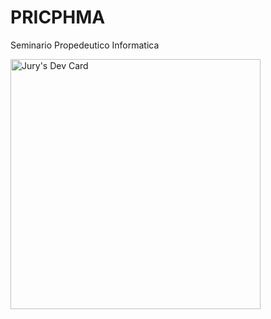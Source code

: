 # PRICPHMA
Seminario Propedeutico Informatica 

<a href="https://app.daily.dev/jahernandez98"><img src="https://api.daily.dev/devcards/dc0c604ad9374002a7ee4ed140f8c1cf.png?r=gul" width="400" alt="Jury's Dev Card"/></a>
